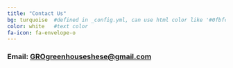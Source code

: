 ```yaml
---
title: "Contact Us"
bg: turquoise  #defined in _config.yml, can use html color like '#0fbfcf'
color: white   #text color
fa-icon: fa-envelope-o
---
```


### Email: GROgreenhouseshese@gmail.com